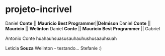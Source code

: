 # projeto-incrivel

Daniel **Conte** || **Mauricio Best Programmer**||**Delmison**
Daniel **Conte** || **Mauricio** || **Welinton**
Daniel **Conte** || **Mauricio Best Programmer** || Gabriel

Antonio Conte huahauhsuasusauhauhushusaauhsuah

Leticia **Souza**
Welinton - testando...
Stefanie :)
